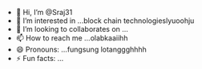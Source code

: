 - 👋 Hi, I’m @Sraj31
- 👀 I’m interested in ...block chain technologieslyuoohju
- 💞️ I’m looking to collaborates on ...
- 📫 How to reach me ...olabkaaiihh
- 😄 Pronouns: ...fungsung lotanggghhhh
- ⚡ Fun facts: ...

<!---
Sraj31/Sraj31 is a ✨ special ✨ repository because its `README.md` (this file) appears on your GitHub profile.
You can click the Preview link to take a look at your changes.
--->
